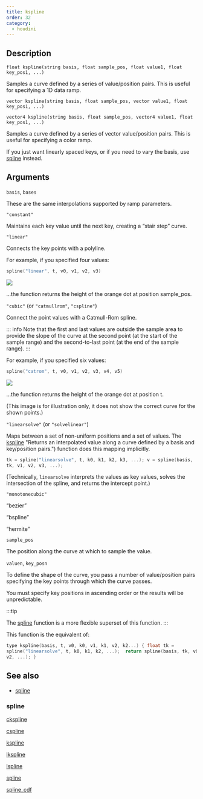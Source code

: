 ```yaml
---
title: kspline
order: 32
category:
  - houdini
---
```


## Description

`float kspline(string basis, float sample_pos, float value1, float key_pos1, ...)`

Samples a curve defined by a series of value/position pairs. This is useful
for specifying a 1D data ramp.

`vector kspline(string basis, float sample_pos, vector value1, float key_pos1, ...)`

`vector4 kspline(string basis, float sample_pos, vector4 value1, float key_pos1, ...)`

Samples a curve defined by a series of vector value/position pairs. This is
useful for specifying a color ramp.

If you just want linearly spaced keys, or if you need to vary the basis, use
[spline](spline.html "Samples a value along a polyline or spline curve.")
instead.

## Arguments

`basis`, `bases`

These are the same interpolations supported by ramp parameters.

`"constant"`

Maintains each key value until the next key, creating a “stair step” curve.

`"linear"`

Connects the key points with a polyline.

For example, if you specified four values:

```c
spline("linear", t, v0, v1, v2, v3)
```

![](../../images/vex/spline_linear.svg)

…the function returns the height of the orange dot at position sample_pos.

`"cubic"` (or `"catmullrom"`, `"cspline"`)

Connect the point values with a Catmull-Rom spline.

::: info Note
that the first and last values are outside the sample area to provide the
slope of the curve at the second point (at the start of the sample range) and
the second-to-last point (at the end of the sample range).
:::

For example, if you specified six values:

```c
spline("catrom", t, v0, v1, v2, v3, v4, v5)
```

![](../../images/vex/spline_catrom.svg)

…the function returns the height of the orange dot at position t.

(This image is for illustration only, it does not show the correct curve for
the shown points.)

`"linearsolve"` (or `"solvelinear"`)

Maps between a set of non-uniform positions and a set of values. The
[kspline](kspline.html) "Returns an interpolated value along a curve defined by
a basis and key/position pairs.") function does this mapping implicitly.

```c
tk = spline("linearsolve", t, k0, k1, k2, k3, ...); v = spline(basis,
tk, v1, v2, v3, ...);
```

(Technically, `linearsolve` interprets the values as key values, solves the
intersection of the spline, and returns the intercept point.)

`"monotonecubic"`

“bezier”

“bspline”

“hermite”

`sample_pos`

The position along the curve at which to sample the value.

`valuen`, `key_posn`

To define the shape of the curve, you pass a number of value/position pairs
specifying the key points through which the curve passes.

You must specify key positions in ascending order or the results will be
unpredictable.

:::tip

The [spline](spline.html "Samples a value along a polyline or spline curve.")
function is a more flexible superset of this function.
:::

This function is the equivalent of:

```c
type kspline(basis, t, v0, k0, v1, k1, v2, k2...) { float tk =
spline("linearsolve", t, k0, k1, k2, ...);  return spline(basis, tk, v0, v1,
v2, ...); }
```

## See also

- [spline](spline.html)

### spline

[ckspline](ckspline.html)

[cspline](cspline.html)

[kspline](kspline.html)

[lkspline](lkspline.html)

[lspline](lspline.html)

[spline](spline.html)

[spline_cdf](spline_cdf.html)
